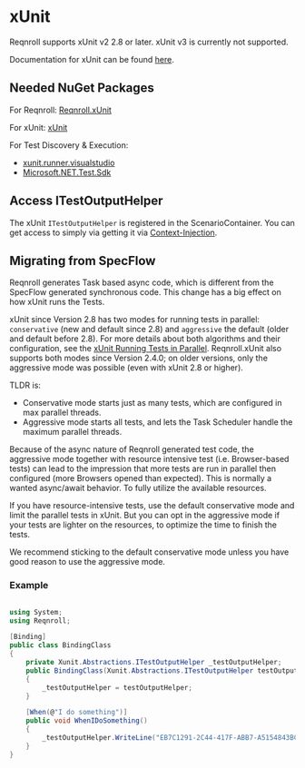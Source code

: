 # xUnit

Reqnroll supports xUnit v2 2.8 or later. xUnit v3 is currently not supported.

Documentation for xUnit can be found [here](https://xunit.net/#documentation).

## Needed NuGet Packages

For Reqnroll: [Reqnroll.xUnit](https://www.nuget.org/packages/Reqnroll.xUnit/)

For xUnit: [xUnit](https://www.nuget.org/packages/xunit/)  

For Test Discovery & Execution:

- [xunit.runner.visualstudio](https://www.nuget.org/packages/xunit.runner.visualstudio/)
- [Microsoft.NET.Test.Sdk](https://www.nuget.org/packages/Microsoft.NET.Test.Sdk)

## Access ITestOutputHelper

The xUnit `ITestOutputHelper` is registered in the ScenarioContainer. You can get access to simply via getting it via [Context-Injection](../automation/context-injection.md).

## Migrating from SpecFlow

Reqnroll generates Task based async code, which is different from the SpecFlow generated synchronous code.
This change has a big effect on how xUnit runs the Tests.

xUnit since Version 2.8 has two modes for running tests in parallel: `conservative` (new and default since 2.8) and `aggressive` the default (older and default before 2.8). For more details about both algorithms and their 
configuration, see the [xUnit Running Tests in Parallel](https://xunit.net/docs/running-tests-in-parallel). 
Reqnroll.xUnit also supports both modes since Version 2.4.0; on older versions, only the aggressive mode was possible (even with xUnit 2.8 or higher).

TLDR is:

* Conservative mode starts just as many tests, which are configured in max parallel threads.
* Aggressive mode starts all tests, and lets the Task Scheduler handle the maximum parallel threads. 

Because of the async nature of Reqnroll generated test code, the aggressive mode together with resource
intensive test (i.e. Browser-based tests) can lead to the impression that more tests are run in parallel then
configured (more Browsers opened than expected). 
This is normally a wanted async/await behavior. To fully utilize the available resources.

If you have resource-intensive tests, use the default conservative mode and limit the parallel tests in xUnit.
But you can opt in the aggressive mode if your tests are lighter on the resources, to optimize the time to finish the tests.

We recommend sticking to the default conservative mode unless you have good reason to use the aggressive mode.

### Example

``` csharp

using System;
using Reqnroll;

[Binding]
public class BindingClass
{
    private Xunit.Abstractions.ITestOutputHelper _testOutputHelper;
    public BindingClass(Xunit.Abstractions.ITestOutputHelper testOutputHelper)
    {
        _testOutputHelper = testOutputHelper;
    }

    [When(@"I do something")]
    public void WhenIDoSomething()
    {
        _testOutputHelper.WriteLine("EB7C1291-2C44-417F-ABB7-A5154843BC7B");
    }
}

```

